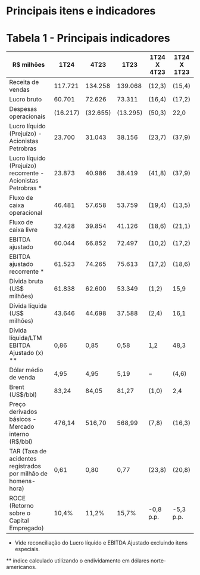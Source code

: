 # Principais itens e indicadores

# Tabela 1 - Principais indicadores

|R$ milhões|1T24|4T23|1T23|1T24 X 4T23|1T24 X 1T23|
|---|---|---|---|---|---|
|Receita de vendas|117.721|134.258|139.068|(12,3)|(15,4)|
|Lucro bruto|60.701|72.626|73.311|(16,4)|(17,2)|
|Despesas operacionais|(16.217)|(32.655)|(13.295)|(50,3)|22,0|
|Lucro líquido (Prejuízo) - Acionistas Petrobras|23.700|31.043|38.156|(23,7)|(37,9)|
|Lucro líquido (Prejuízo) recorrente - Acionistas Petrobras *|23.873|40.986|38.419|(41,8)|(37,9)|
|Fluxo de caixa operacional|46.481|57.658|53.759|(19,4)|(13,5)|
|Fluxo de caixa livre|32.428|39.854|41.126|(18,6)|(21,1)|
|EBITDA ajustado|60.044|66.852|72.497|(10,2)|(17,2)|
|EBITDA ajustado recorrente *|61.523|74.265|75.613|(17,2)|(18,6)|
|Dívida bruta (US$ milhões)|61.838|62.600|53.349|(1,2)|15,9|
|Dívida líquida (US$ milhões)|43.646|44.698|37.588|(2,4)|16,1|
|Dívida líquida/LTM EBITDA Ajustado (x) **|0,86|0,85|0,58|1,2|48,3|
|Dólar médio de venda|4,95|4,95|5,19|−|(4,6)|
|Brent (US$/bbl)|83,24|84,05|81,27|(1,0)|2,4|
|Preço derivados básicos - Mercado interno (R$/bbl)|476,14|516,70|568,99|(7,8)|(16,3)|
|TAR (Taxa de acidentes registrados por milhão de homens-hora)|0,61|0,80|0,77|(23,8)|(20,8)|
|ROCE (Retorno sobre o Capital Empregado)|10,4%|11,2%|15,7%|-0,8 p.p.|-5,3 p.p.|

* Vide reconciliação do Lucro líquido e EBITDA Ajustado excluindo itens especiais.

** índice calculado utilizando o endividamento em dólares norte-americanos.